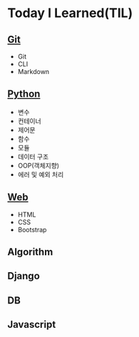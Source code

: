 # Today I Learned(TIL)
## [Git](https://github.com/Belluable/TIL/blob/master/Git/git.md)
- Git
- CLI
- Markdown

## [Python](https://github.com/Belluable/TIL/blob/master/Python/python.md)
- 변수
- 컨테이너
- 제어문
- 함수
- 모듈
- 데이터 구조
- OOP(객체지향)
- 에러 및 예외 처리

## [Web](https://github.com/Belluable/TIL/blob/master/Web/Web.md)
- HTML
- CSS
- Bootstrap

## Algorithm

## Django

## DB

## Javascript
